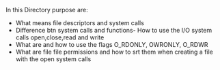 In this Directory purpose are:

- What means file descriptors and system calls
- Difference btn system calls and functions- How to use the I/O system calls open,close,read and write
- What are and how to use the flags O_RDONLY, OWRONLY, O_RDWR
- What are file file permissions and how to srt them when creating a file with the open system calls

